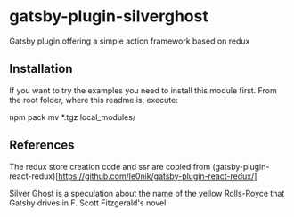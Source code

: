 # gatsby-plugin-silverghost

Gatsby plugin offering a simple action framework based on redux

Installation
--

If you want to try the examples you need to install this module first. 
From the root folder, where this readme is, execute:

   npm pack
   mv *.tgz local_modules/

References
--

The redux store creation code and ssr are copied from (gatsby-plugin-react-redux)[https://github.com/le0nik/gatsby-plugin-react-redux/]

Silver Ghost is a speculation about the name of the yellow Rolls-Royce that Gatsby drives in F. Scott Fitzgerald's novel. 
